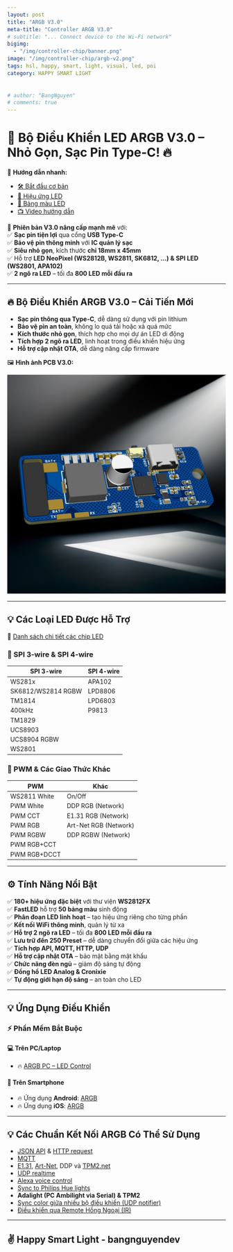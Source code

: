 ```yaml
---
layout: post
title: "ARGB V3.0"
meta-title: "Controller ARGB V3.0"
# subtitle: "... Connect device to the Wi-Fi network"
bigimg:
  - "/img/controller-chip/banner.png"
image: "/img/controller-chip/argb-v2.png"
tags: hsl, happy, smart, light, visual, led, poi
category: HAPPY SMART LIGHT


# author: "BangNguyen"
# comments: true
---
```


# 🎉 Bộ Điều Khiển LED ARGB V3.0 – Nhỏ Gọn, Sạc Pin Type-C! 🔥  

📌 **Hướng dẫn nhanh:**  
- [🛠 Bắt đầu cơ bản](basics/getting-started)  
- [🎨 Hiệu ứng LED](features/effects)  
- [🌈 Bảng màu LED](features/palettes)  
- [📺 Video hướng dẫn](basics/tutorials)  

🚀 **Phiên bản V3.0 nâng cấp mạnh mẽ** với:  
✅ **Sạc pin tiện lợi** qua cổng **USB Type-C**  
✅ **Bảo vệ pin thông minh** với **IC quản lý sạc**  
✅ **Siêu nhỏ gọn**, kích thước **chỉ 18mm x 45mm**  
✅ Hỗ trợ **LED NeoPixel (WS2812B, WS2811, SK6812, …) & SPI LED (WS2801, APA102)**  
✅ **2 ngõ ra LED** – tối đa **800 LED mỗi đầu ra**  

---

## 🔥 Bộ Điều Khiển ARGB V3.0 – Cải Tiến Mới  

- **Sạc pin thông qua Type-C**, dễ dàng sử dụng với pin lithium  
- **Bảo vệ pin an toàn**, không lo quá tải hoặc xả quá mức  
- **Kích thước nhỏ gọn**, thích hợp cho mọi dự án LED di động  
- **Tích hợp 2 ngõ ra LED**, linh hoạt trong điều khiển hiệu ứng  
- **Hỗ trợ cập nhật OTA**, dễ dàng nâng cấp firmware  

🖼 **Hình ảnh PCB V3.0:**  

![3D PCB V3.0](/img/controller-chip/argb-v2.png)  

---

## 💡 Các Loại LED Được Hỗ Trợ  

🔗 [Danh sách chi tiết các chip LED](basics/compatible-led-strips)  

### 📌 SPI 3-wire & SPI 4-wire  

| **SPI 3-wire**        | **SPI 4-wire**          |
|-----------------------|-------------------------|
| WS281x               | APA102                  |
| SK6812/WS2814 RGBW   | LPD8806                 |
| TM1814               | LPD6803                 |
| 400kHz               | P9813                   |
| TM1829               |                         |
| UCS8903              |                         |
| UCS8904 RGBW         |                         |
| WS2801               |                         |

### 📌 PWM & Các Giao Thức Khác  

| **PWM**              | **Khác**                 |
|----------------------|-------------------------|
| WS2811 White        | On/Off                   |
| PWM White           | DDP RGB (Network)        |
| PWM CCT             | E1.31 RGB (Network)      |
| PWM RGB             | Art-Net RGB (Network)    |
| PWM RGBW            | DDP RGBW (Network)       |
| PWM RGB+CCT         |                         |
| PWM RGB+DCCT        |                         |

---

## ⚙️ Tính Năng Nổi Bật  

✅ **180+ hiệu ứng đặc biệt** với thư viện **WS2812FX**  
✅ **FastLED** hỗ trợ **50 bảng màu** sinh động  
✅ **Phân đoạn LED linh hoạt** – tạo hiệu ứng riêng cho từng phần  
✅ **Kết nối WiFi thông minh**, quản lý từ xa  
✅ **Hỗ trợ 2 ngõ ra LED** – tối đa **800 LED mỗi đầu ra**  
✅ **Lưu trữ đến 250 Preset** – dễ dàng chuyển đổi giữa các hiệu ứng  
✅ **Tích hợp API, MQTT, HTTP, UDP**  
✅ **Hỗ trợ cập nhật OTA** – bảo mật bằng mật khẩu  
✅ **Chức năng đèn ngủ** – giảm độ sáng tự động  
✅ **Đồng hồ LED Analog & Cronixie**  
✅ **Tự động giới hạn độ sáng** – an toàn cho LED  

---

## 💡 Ứng Dụng Điều Khiển  

### ⚡ Phần Mềm Bắt Buộc  

#### 💻 Trên PC/Laptop  
- 🔥 [ARGB PC – LED Control](https://github.com/w00000dy/WLED-GUI/releases)  

#### 📱 Trên Smartphone  
- 🔥 Ứng dụng **Android**: [ARGB](https://play.google.com/store/apps/details?id=ca.cgagnier.wlednativeandroid)  
- 🔥 Ứng dụng **iOS**: [ARGB](https://apps.apple.com/us/app/wled-native/id6446207239)  

---

## 💡 Các Chuẩn Kết Nối ARGB Có Thể Sử Dụng  

- [JSON API](interfaces/json-api) & [HTTP request](interfaces/http-api)  
- [MQTT](interfaces/mqtt)  
- [E1.31](interfaces/e1.31-dmx), [Art-Net](interfaces/e1.31-dmx), DDP và [TPM2.net](interfaces/udp-realtime)  
- [UDP realtime](interfaces/udp-realtime)  
- [Alexa voice control](interfaces/remote-access-ifttt)  
- [Sync to Philips Hue lights](interfaces/philips-hue)  
- **Adalight (PC Ambilight via Serial) & TPM2**  
- [Sync color giữa nhiều bộ điều khiển (UDP notifier)](interfaces/udp-notifier)  
- [Điều khiển qua Remote Hồng Ngoại (IR)](interfaces/infrared)  

---

## ✌️ Happy Smart Light - bangnguyendev
